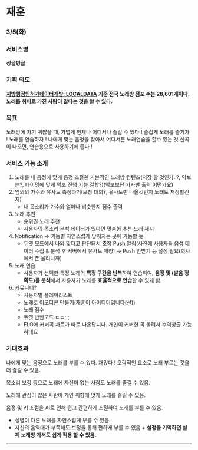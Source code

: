# 재훈

### 3/5(화)
### 서비스명

**싱글벙글**


### 기획 의도

**[지방행정인허가데이터개방: LOCALDATA](https://www.localdata.go.kr/data/dataView.do)
기준 전국 노래방 점포 수는 28,601개이다. 노래를 취미로 가진 사람이 많다는 것을 알 수 있다.**


### 목표

노래방에 가기 귀찮을 때, 가볍게 언제나 어디서나 즐길 수 있다 !
즐겁게 노래를 즐기자 !
노래를 연습하자 !
나에게 맞는 음정을 찾아서 어디서든 노래연습을 할수 있는 것
신곡이 나오면, 연습용으로 사용하기에 좋다 !


### 서비스 기능 소개

1. 노래를 내 음정에 맞게 음정 조절한 기본적인 노래방 컨텐츠(저장 할 것인가..?, 악보는?, 타이밍에 맞게 악보 진행 기능 결합?)(악보보단 가사만 출력 어떤가요)
2. 임의의 가수와 유사도 측정하기(모창 대회?, 유사도만 나올것인지 노래도 저장할건지)
    - 내 목소리가 가수와 얼마나 비슷한지 점수 출력
3. 노래 추천
    - 순위권 노래 추천
    - 사용자의 목소리 분석 데이터가 있다면 맞춤형 추천 노래 제시
4. Notification → 기능별 자연스럽게 맞춰지는 곳에 가능할 듯
    - 듀엣 모드에서 나와 맞다고 판단돼서 초청 Push 알림(사전에 사용자들 음성 데이터 수집 & 분석 후 서버에서 유사도 매칭) → Push 안받기 등 설정 필요(회사에서 폰 울리니까)
5. 노래 연습
    - 사용자가 선택한 특정 노래의 **특정 구간을 반복**하여 연습하여, **음정 및 (발음 정확도)를 분석**해서 사용자가 노래를 **효율적으로 연습**할 수 있게 함.
6. 커뮤니티?
    - 사용자별 플레이리스트
    - 노래로 이모티콘 만들기(재훈이 아이디어입니다(선))
    - 노래 점수
    - 듀엣 반반모드 ㄷㄷ;;;
    - FLO에 커버곡 차트가 따로 나온답니다. 개인이 커버한 곡 올려서 수익창출 가능하대요

### 기대효과

나에게 맞는 음정으로 노래를 부를 수 있따.
재밌다 !
오락적인 요소로 노래 부르는 것을 더 즐길 수 있음.

목소리 보정 등으로 노래에 자신이 없는 사람도 노래를 즐길 수 있음.

노래에 관심이 많은 사람이 개인 취향에 맞게 노래를 즐길 수 있음.

음정 및 키 조절을 AI로 인해 쉽고 간편하게 조절하여 노래를 부를 수 있음.

- 성별이 다른 노래를 자연스럽게 부를 수 있음.
- 자신의 음역대가 부족해도 보정을 통해 편하게 부를 수 있음 + **설정을 기억하면 실제 노래방 가서도 쉽게 적용 할 수 있음.**

---
